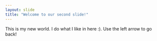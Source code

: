 ```yaml
---
layout: slide
title: "Welcome to our second slide!"
---
```

This is my new world. I do what I like in here :). 
Use the left arrow to go back!
